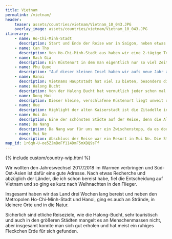 ```yaml
---
title: Vietnam
permalink: /vietnam/
header:
    teaser: assets/countries/vietnam/Vietnam_10_043.JPG
    overlay_image: assets/countries/vietnam/Vietnam_10_043.JPG
itinerary:
    - name: Ho-Chi-Minh-Stadt
      description: Start und Ende der Reise war in Saigon, neben etwas Sightseeing und Akklimatisation haben wir jedoch nicht viel gemacht. Das was wir uns angeschaut haben, hat sich aber gelohnt und Ho-Chi-Minh-Stadt ist in jedem Fall eine sehr lebendige Stadt die kulturell viel zu bieten hat. 
    - name: Can Tho
      description: Von Ho-Chi-Minh-Stadt aus haben wir eine 2-tägige Tour ins Mekong-Delta unternommen, die Definitiv eines der Highlights der Reise war. Unser Guide war fantastisch und hat sich immer gut um uns gekümmert. Neben den Cu-Chi-Tunneln ging es auch zu den Floating Markets nach Can Tho, in denen der Lebensmittelhandel per Schiff erfolgt. 
    - name: Rach Gia
      description: Ein Küstenort in dem man eigentlich nur so viel Zeit verbringen will wie notwendig und mehr würde ich auch nicht empfehlen. Wir haben dort eine Nacht verbracht um am nächsten Morgen mit der Fähre nach Phu Quoc überzusetzen.
    - name: Phu Quoc
      description: "Auf dieser kleinen Insel haben wir aufs neue Jahr angestoßen und waren am Neujahrstag schnorcheln. Für einen Strandurlaub ist die Insel definitiv zu empfehlen, denn die Strände waren schön und einfach zu erreichen. Abgesehen davon gibt es aber nicht sonderlich viel, muss es aber auch nicht ;)"
    - name: Hanoi
      description: Vietnams Hauptstadt hat viel zu bieten, besonders die Gegend rund um den Hoan-Kiem-See hat mir sehr gefallen. Morgens trifft man dort auf sehr viele Sportler und abends bevölkern Partygänger das Gebiet. Etwas weiter nördlich ist der Nachtmarkt und als wir in Hanoi waren fand zufälligerweise ein kostenloses Konzert statt.
    - name: Halong Bucht
      description: Von der Halong Bucht hat vermutlich jeder schon mal Bilder gesehen und es ist bestimmt auch das touristischste Gebiet von Vietnam, aber trotzdem sehr sehenswert. Glücklicherweise verteilen sich die vielen Schiffe gut und die einzelnen Gruppen haben etwas andere Zeitfenster, so dass sich die Touristenmassen in verteilen. 
    - name: Dong Hoi
      description: Dieser kleine, verschlafene Küstenort liegt unweit des Phong Nha-Ke Bang Nationalparks in dem es etliche Höhlen gibt. Die größte von ihnen, die Son-Doong-Höhle, kann man nur mit einer 5tägigen Expedition besuchen, die auch schon Jahre im voraus ausgebucht ist. Die etwas kleineren sind aber ebenfalls sehr sehenswert und ein schöner Tagesausflug. 
    - name: Hue
      description: Highlight der alten Kaiserstadt ist die Zitadelle in der sich, umgeben von einer dicken Mauer und eines Grabens, etliche Paläste und Schreine befinden. Ansonsten findet man einige Märkte und wenn man sich einen Roller mietet, kann man auch noch ein paar Dinge im Umland entdecken, was wir aber ausgelassen haben. Wir waren in Hue zwei Nächte und denke das war ausreichend.
    - name: Hoi An
      description: Eine der schönsten Städte auf der Reise, denn die Altstadt ist sehr gut erhalten und für ihre Lampions bekannt. Besonders abends, wenn alles in bunten Farben erleuchtet, ist die Atmosphäre sehr schön. Man muss aber auch sagen, dass es sehr touristisch ist und man sich daher auf Menschenmassen einstellen muss wenn man dorthin geht.
    - name: Da Nang
      description: Da Nang war für uns nur ein Zwischenstopp, da es dort einen größeren Bahnhof gibt, über den wir in Richtung Mui Ne aufgebrochen sind. So wirklich beindruckend fand ich die Stadt nicht, das Imposanteste daran ist vielleicht die Drachenbrücke und die Pagode. Abgesehen davon ist der Hai Van Pass und die Marble Mountains einen Ausflug wert, was man aber auch durchaus von Hoi An machen kann.
    - name: Mui Ne
      description: Abschluss der Reise war ein Resort in Mui Ne. Die Stadt ist quasi eine Aneinanderreihung von größeren Hotels und Resorts. Wenn man einen Hotelurlaub am Strand machen will, könnte es vielleicht eine Option sein, aber eigentlich gibt es dafür auch schönere Orte. Schlecht war es dort nicht, aber jetzt auch nichts herausragendes.
map_id: 1r6qh-U-oe5ZJmBoFf114DmF5mXBQ9sTf
---
```


{% include custom/country-wip.html %}

Wir wollten den Jahreswechsel 2017/2018 im Warmen verbringen und Süd-Ost-Asien ist dafür eine gute Adresse. 
Nach etwas Recherche und abzüglich der Länder, die ich schon bereist habe, 
fiel die Entscheidung auf Vietnam und so ging es kurz nach Weihnachten in den Flieger.
 
Insgesamt haben wir das Land drei Wochen lang bereist und neben den Metropolen Ho-Chi-Minh-Stadt und Hanoi, 
ging es auch an Strände, in kleinere Orte und in die Natur.

Sicherlich sind etliche Reiseziele, wie die Halong-Bucht, sehr touristisch und auch in den größeren Städten mangelt es an Menschenmassen nicht, 
aber insgesamt konnte man sich gut erholen und hat meist ein ruhiges Fleckchen Erde für sich gefunden. 
